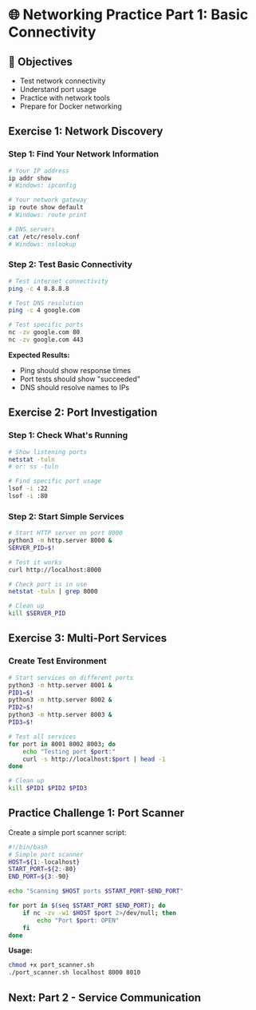 # 🌐 Networking Practice Part 1: Basic Connectivity

## 🎯 Objectives
- Test network connectivity
- Understand port usage
- Practice with network tools
- Prepare for Docker networking

## Exercise 1: Network Discovery

### Step 1: Find Your Network Information
```bash
# Your IP address
ip addr show
# Windows: ipconfig

# Your network gateway
ip route show default
# Windows: route print

# DNS servers
cat /etc/resolv.conf
# Windows: nslookup
```

### Step 2: Test Basic Connectivity
```bash
# Test internet connectivity
ping -c 4 8.8.8.8

# Test DNS resolution
ping -c 4 google.com

# Test specific ports
nc -zv google.com 80
nc -zv google.com 443
```

**Expected Results:**
- Ping should show response times
- Port tests should show "succeeded"
- DNS should resolve names to IPs

## Exercise 2: Port Investigation

### Step 1: Check What's Running
```bash
# Show listening ports
netstat -tuln
# or: ss -tuln

# Find specific port usage
lsof -i :22
lsof -i :80
```

### Step 2: Start Simple Services
```bash
# Start HTTP server on port 8000
python3 -m http.server 8000 &
SERVER_PID=$!

# Test it works
curl http://localhost:8000

# Check port is in use
netstat -tuln | grep 8000

# Clean up
kill $SERVER_PID
```

## Exercise 3: Multi-Port Services

### Create Test Environment
```bash
# Start services on different ports
python3 -m http.server 8001 &
PID1=$!
python3 -m http.server 8002 &
PID2=$!
python3 -m http.server 8003 &
PID3=$!

# Test all services
for port in 8001 8002 8003; do
    echo "Testing port $port:"
    curl -s http://localhost:$port | head -1
done

# Clean up
kill $PID1 $PID2 $PID3
```

## Practice Challenge 1: Port Scanner
Create a simple port scanner script:

```bash
#!/bin/bash
# Simple port scanner
HOST=${1:-localhost}
START_PORT=${2:-80}
END_PORT=${3:-90}

echo "Scanning $HOST ports $START_PORT-$END_PORT"

for port in $(seq $START_PORT $END_PORT); do
    if nc -zv -w1 $HOST $port 2>/dev/null; then
        echo "Port $port: OPEN"
    fi
done
```

**Usage:**
```bash
chmod +x port_scanner.sh
./port_scanner.sh localhost 8000 8010
```

## Next: Part 2 - Service Communication
